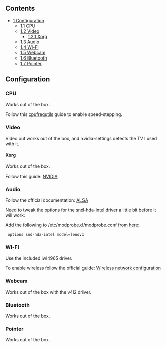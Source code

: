 ## Contents

*   [1 Configuration](#Configuration)
    *   [1.1 CPU](#CPU)
    *   [1.2 Video](#Video)
        *   [1.2.1 Xorg](#Xorg)
    *   [1.3 Audio](#Audio)
    *   [1.4 Wi-Fi](#Wi-Fi)
    *   [1.5 Webcam](#Webcam)
    *   [1.6 Bluetooth](#Bluetooth)
    *   [1.7 Pointer](#Pointer)

## Configuration

### CPU

Works out of the box.

Follow this [cpufrequtils](/index.php/Cpufrequtils "Cpufrequtils") guide to enable speed-stepping.

### Video

Video out works out of the box, and nvidia-settings detects the TV I used with it.

#### Xorg

Works out of the box.

Follow this guide: [NVIDIA](/index.php/NVIDIA "NVIDIA")

### Audio

Follow the official documentation: [ALSA](/index.php/ALSA "ALSA")

Need to tweak the options for the snd-hda-intel driver a little bit before it will work:

Add the following to /etc/modprobe.d/modprobe.conf [from here](http://gentoo-wiki.com/HARDWARE_Asus_M51Sn):

```
 options snd-hda-intel model=lenovo

```

### Wi-Fi

Use the included iwl4965 driver.

To enable wireless follow the official guide: [Wireless network configuration](/index.php/Wireless_network_configuration "Wireless network configuration")

### Webcam

Works out of the box with the v4l2 driver.

### Bluetooth

Works out of the box.

### Pointer

Works out of the box.